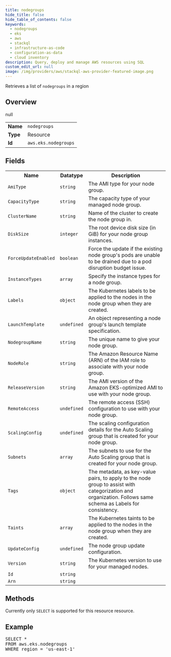 ```yaml
---
title: nodegroups
hide_title: false
hide_table_of_contents: false
keywords:
  - nodegroups
  - eks
  - aws
  - stackql
  - infrastructure-as-code
  - configuration-as-data
  - cloud inventory
description: Query, deploy and manage AWS resources using SQL
custom_edit_url: null
image: /img/providers/aws/stackql-aws-provider-featured-image.png
---
```

Retrieves a list of <code>nodegroups</code> in a region

## Overview
<table><tbody>
<tr><td><b>Name</b></td><td><code>nodegroups</code></td></tr>
<tr><td><b>Type</b></td><td>Resource</td></tr>
null
<tr><td><b>Id</b></td><td><code>aws.eks.nodegroups</code></td></tr>
</tbody></table>

## Fields
<table><tbody>
<tr><th>Name</th><th>Datatype</th><th>Description</th></tr>
<tr><td><code>AmiType</code></td><td><code>string</code></td><td>The AMI type for your node group.</td></tr>
<tr><td><code>CapacityType</code></td><td><code>string</code></td><td>The capacity type of your managed node group.</td></tr>
<tr><td><code>ClusterName</code></td><td><code>string</code></td><td>Name of the cluster to create the node group in.</td></tr>
<tr><td><code>DiskSize</code></td><td><code>integer</code></td><td>The root device disk size (in GiB) for your node group instances.</td></tr>
<tr><td><code>ForceUpdateEnabled</code></td><td><code>boolean</code></td><td>Force the update if the existing node group's pods are unable to be drained due to a pod disruption budget issue.</td></tr>
<tr><td><code>InstanceTypes</code></td><td><code>array</code></td><td>Specify the instance types for a node group.</td></tr>
<tr><td><code>Labels</code></td><td><code>object</code></td><td>The Kubernetes labels to be applied to the nodes in the node group when they are created.</td></tr>
<tr><td><code>LaunchTemplate</code></td><td><code>undefined</code></td><td>An object representing a node group's launch template specification.</td></tr>
<tr><td><code>NodegroupName</code></td><td><code>string</code></td><td>The unique name to give your node group.</td></tr>
<tr><td><code>NodeRole</code></td><td><code>string</code></td><td>The Amazon Resource Name (ARN) of the IAM role to associate with your node group.</td></tr>
<tr><td><code>ReleaseVersion</code></td><td><code>string</code></td><td>The AMI version of the Amazon EKS-optimized AMI to use with your node group.</td></tr>
<tr><td><code>RemoteAccess</code></td><td><code>undefined</code></td><td>The remote access (SSH) configuration to use with your node group.</td></tr>
<tr><td><code>ScalingConfig</code></td><td><code>undefined</code></td><td>The scaling configuration details for the Auto Scaling group that is created for your node group.</td></tr>
<tr><td><code>Subnets</code></td><td><code>array</code></td><td>The subnets to use for the Auto Scaling group that is created for your node group.</td></tr>
<tr><td><code>Tags</code></td><td><code>object</code></td><td>The metadata, as key-value pairs, to apply to the node group to assist with categorization and organization. Follows same schema as Labels for consistency.</td></tr>
<tr><td><code>Taints</code></td><td><code>array</code></td><td>The Kubernetes taints to be applied to the nodes in the node group when they are created.</td></tr>
<tr><td><code>UpdateConfig</code></td><td><code>undefined</code></td><td>The node group update configuration.</td></tr>
<tr><td><code>Version</code></td><td><code>string</code></td><td>The Kubernetes version to use for your managed nodes.</td></tr>
<tr><td><code>Id</code></td><td><code>string</code></td><td></td></tr>
<tr><td><code>Arn</code></td><td><code>string</code></td><td></td></tr>

</tbody></table>

## Methods
Currently only <code>SELECT</code> is supported for this resource resource.

## Example
<pre>
SELECT * 
FROM aws.eks.nodegroups
WHERE region = 'us-east-1'
</pre>
